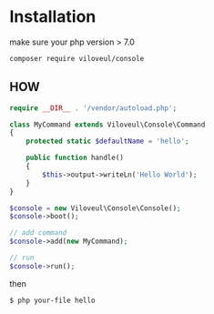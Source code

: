 
# Installation

make sure your php version > 7.0

```bash
composer require viloveul/console
```

## HOW

```php
require __DIR__ . '/vendor/autoload.php';

class MyCommand extends Viloveul\Console\Command
{
    protected static $defaultName = 'hello';

    public function handle()
    {
        $this->output->writeLn('Hello World');
    }
}

$console = new Viloveul\Console\Console();
$console->boot();

// add command
$console->add(new MyCommand);

// run
$console->run();
```

then

```bash
$ php your-file hello
```